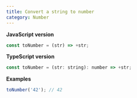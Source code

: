 ```yaml
---
title: Convert a string to number
category: Number
---
```


**JavaScript version**

```js
const toNumber = (str) => +str;
```

**TypeScript version**

```js
const toNumber = (str: string): number => +str;
```

**Examples**

```js
toNumber('42'); // 42
```
